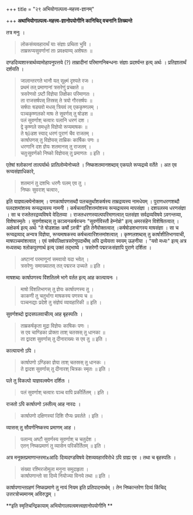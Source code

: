 +++
title = "२९ अभियोगाल्पत्व-महत्त्व-ज्ञानम्"

+++
**अथाभियोगाल्पत्व-महत्त्व-ज्ञानोपयोगीनि कानिचिद् वचनानि लिख्यन्ते** 

तत्र मनुः ।

> लोकसंव्यवहारार्थं याः संज्ञाः प्रथिता भुवि ।  
> ताम्ररूप्यसुवर्णानां ताः प्रवक्ष्याम्य् अशेषतः ॥

दण्डदिव्यशास्त्रार्थव्यामोहापनुपत्तये (?) ताम्रादीनां परिमाणनिबन्धनाः संज्ञाः प्रदर्श्यन्त इत्य् अर्थः । प्रतिज्ञातार्थं दर्शयति ।

> जालान्तरगते भानौ यत् सूक्ष्मं दृश्यते रजः ।  
> प्रथमं तत् प्रमाणानां त्रसरेणुं प्रचक्षते ॥  
> त्रसरेणवो ऽष्टौ विज्ञेया लिक्षैका परिमाणतः ।  
> ता राजसर्षपस् तिस्रस् ते त्रयो गौरसर्षपः ॥  
> सर्षपाः षड्यवो मधस् त्रियवं त्व् एककृष्णलम् ।  
> पञ्चकृष्णलको माषः ते सुवर्णस् तु षोडश ॥  
> पलं सुवर्णाश् चत्वारः पलानि धरणं दश ।  
> द्वे कृष्णले समधृते विज्ञेयो रूप्यमाषकः ॥  
> ते ष्ōडश स्याद् धरणं पुराणं चैव राजतम् ।  
> कार्षापणस् तु विज्ञेयस् ताम्रिकः कार्षिकः पणः ॥  
> धरणानि दश ज्ञेयः शतमानस् तु राजतम् ।  
> चतुःसुवर्णको निष्को विज्ञेयस् तु प्रमाणतः ॥ इति ।

एतेषां श्लोकानां तात्पर्यार्थः प्रातिलोम्येनोच्यते । निष्कशतमानशब्दाव् एकपले रूप्यद्रव्ये वर्तेते । अत एव रूप्यसंज्ञाधिकारे,

> शतमानं तु दशभिः धरणैः पलम् एव तु ।  
> निष्कः सुवराश् चत्वारः,

इति याज्ञवल्क्येनोक्तम् । पणकार्षापणसब्दौ पलचतुर्थांशकर्षस्य ताम्रद्रव्यस्य नामधेयम् । पुराणधरणशब्दौ पलदशमांशस्य रूप्यद्रव्यस्य नामनी । कर्षचत्वारिंशत्तमांशस्य रूप्यद्रव्यस्य मापसंज्ञा । दशपलस्य धरणसंज्ञा । सा च रजतेतरद्रव्यविषये वेदितव्या । राजतधरणस्याल्पपरिमाणत्वात् पलसंज्ञा सर्वद्रव्यविषये ऽवगन्तव्या, विशेषास्मृतेः । सुवर्णशब्दस् तु काञ्वनकर्षवचनः "सुवर्णविस्तौ हेम्नोक्षे" इत्य् अमरसंहेन विशेषितत्वात् । अक्षेकर्ष इत्य् अर्थः "ते षोडशाक्षः कर्षो ऽस्त्री" इति तेनैवोक्तत्वात् ।कर्षषोडशभागस्य माषसंज्ञा । सा च रूप्यद्रव्याद् अन्यत्र विज्ञेया, रूप्यमाषकस्य कर्षचत्वारिंशत्तमांशत्वात् । कृष्णलशब्दस् तु कार्षाशीतिभागवाची, माषपञ्चमांशत्वात् । एवं सर्षपलिक्षात्रसरेणुपदार्थेष्व् अपि द्रव्येयत्ता स्वयम् ऊहनीया । "यवो मध्यः" इत्य् अत्र मध्यसब्दः श्लोकपूरणार्थ इत्य् उक्तं तद्भाष्ये । त्रसरेणौ पद्मरजःसंज्ञापि पुराणे दर्शिता ।

> अष्टानां परमाणूनां समवायो यदा भवेत् ।  
> त्रसरेणुः समाख्यातस् तत् पद्मरज उच्यते ॥ इति ।

माषशब्दः कार्षापणस्य विंशतितमे भागे वर्तत इत्य् आह कात्यायनः ।

> माषो विंशतिभागस् तु ज्ञेयः कार्षापणस्य तु ।  
> काकणी तु चतुर्भागा माषकस्य पणस्य च ॥  
> पञ्चनद्याः प्रदेशे तु संज्ञेयं व्यावहारिकी ॥ इति ।

सुवर्णशब्दो द्वादसपलवाचीत्य् आह बृहस्पतिः ।

> ताम्रकर्षकृता मुद्रा विज्ञेयः काषिकः पणः ।  
> स एव चाण्डिका प्रोक्ता ताश् चतस्रस् तु धानका ॥  
> ता द्वादश सुवर्णास् तु दीनाराख्यः स एव तु ॥ इति ।

कात्यायनो ऽपि ।

> कार्षापणो ऽण्डिका ज्ञेया ताश् चतस्रस् तु धानकः ।  
> ते द्वादश सुवर्णास् तु दीनारश् चित्रकः स्मृतः ॥ इति ।

पले तु विकल्पो याज्ञवल्क्येन दर्शितः ।

> पलं सुवर्णाश् चत्वारः पञ्च वापि प्रकीर्तितम् । इति ।

राजतो ऽपि कार्षापणो ऽस्तीत्य् आह नारदः ।

> कार्षापणो दक्षिणस्यां दिशि रौप्यः प्रवर्तते । इति ।

व्यासस् तु सौवर्णनिष्कस्य प्रमाणम् आह ।

> पलान्य् अष्टौ सुवर्णस्य सुवर्णाश् च चतुर्दश ।  
> एतन् निष्कप्रमाणं तु व्यासेन परिकीर्तितम् ॥ इति ।

अत्र मनूक्तप्रमाणान्तरमाxआदिः दिव्यदण्डविषये देशव्यवहारविरोधे ऽपि ग्राह्य एव । तथा च बृहस्पतिः ।

> संख्या रश्मिरजोमूला मनुना समुदाहृता ।  
> कार्षापणान्तो सा दिव्ये नियोज्या विनये तथा ॥ इति ।

कार्षापणान्तग्रहणं निष्कप्रमाणे तु नायं नियम इति प्रतिपादनार्थम् । तेन निष्कान्तरेण दिव्यं किंचिद् उत्तरत्रोच्यमानम् अविरुद्धम् ।

**इति स्मृतिचन्द्रिकायाम् अभियोगालपत्वमत्त्वज्ञानोपयोगीनि **
